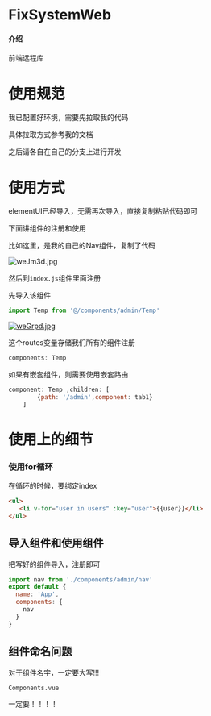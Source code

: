 # FixSystemWeb

#### 介绍
前端远程库

# 使用规范

我已配置好环境，需要先拉取我的代码

具体拉取方式参考我的文档

之后请各自在自己的分支上进行开发

# 使用方式

elementUI已经导入，无需再次导入，直接复制粘贴代码即可

下面讲组件的注册和使用

比如这里，是我的自己的Nav组件，复制了代码

![weJm3d.jpg](https://s1.ax1x.com/2020/09/06/weJm3d.jpg)

然后到`index.js`组件里面注册

先导入该组件

```js
import Temp from '@/components/admin/Temp'
```

[![weGrpd.jpg](https://s1.ax1x.com/2020/09/06/weGrpd.jpg)](https://imgchr.com/i/weGrpd)

这个routes变量存储我们所有的组件注册

```js
components: Temp
```

如果有嵌套组件，则需要使用嵌套路由

```js
component: Temp ,children: [
        {path: '/admin',component: tab1}
    ]
```

# 使用上的细节

### 使用for循环

在循环的时候，要绑定index

```html
<ul>
   <li v-for="user in users" :key="user">{{user}}</li>
</ul>
```



## 导入组件和使用组件

把写好的组件导入，注册即可

```js
import nav from './components/admin/nav'
export default {
  name: 'App',
  components: {
    nav
  }
}
```

## 组件命名问题

对于组件名字，一定要大写!!!

`Components.vue`

一定要！！！！

# 